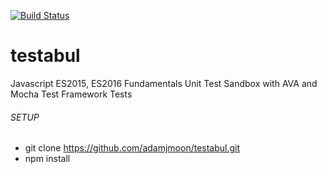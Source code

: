 [![Build Status](https://api.travis-ci.org/adamjmoon/testabul.svg?branch=master)](http://travis-ci.org/adamjmoon/testabul)
# testabul
Javascript ES2015, ES2016 Fundamentals Unit Test Sandbox with AVA and Mocha Test Framework Tests

###### SETUP
   * git clone https://github.com/adamjmoon/testabul.git
   * npm install
   

